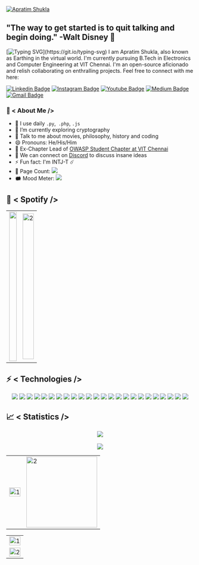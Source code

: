 [![Apratim Shukla](https://i.imgur.com/7lQ1X7t.png)](https://apratim.me)

## "The way to get started is to quit talking and begin doing." -Walt Disney 🚀

[![Typing SVG](https://readme-typing-svg.herokuapp.com?color=18A4F7&size=40&width=900&height=100&lines=Hello+there!)](https://git.io/typing-svg)
I am Apratim Shukla, also known as Earthing in the virtual world. I'm currently pursuing B.Tech in Electronics and Computer Engineering at VIT Chennai. I'm an open-source aficionado and relish collaborating on enthralling projects. Feel free to connect with me here:

[![Linkedin Badge](https://img.shields.io/badge/-apratimshukla6-blue?style=flat-square&logo=Linkedin&logoColor=white&link=https://www.linkedin.com/in/apratimshukla6/)](https://www.linkedin.com/in/apratimshukla6/)
[![Instagram Badge](https://img.shields.io/badge/-apratimshukla6-purple?style=flat-square&logo=instagram&logoColor=white&link=https://instagram.com/apratimshukla6/)](https://instagram.com/apratimshukla6)
[![Youtube Badge](https://img.shields.io/badge/-apratimshukla6-darkred?style=flat-square&logo=youtube&logoColor=white&link=https://www.youtube.com/c/apratimshukla6)](https://www.youtube.com/c/apratimshukla6)
[![Medium Badge](https://img.shields.io/badge/-@apratimshukla6-03a57a?style=flat-square&labelColor=000000&logo=Medium&link=https://medium.com/@apratimshukla6/)](https://medium.com/@apratimshukla6)
[![Gmail Badge](https://img.shields.io/badge/-apratimshukla6@gmail.com-c14438?style=flat-square&logo=Gmail&logoColor=white&link=mailto:apratimshukla6@gmail.com)](mailto:apratimshukla6@gmail.com)

### 🤵 < About Me />
- 🤔 I use daily ```.py```,``` .php```, ```.js```
- 🌱 I’m currently exploring cryptography
- 💬 Talk to me about movies, philosophy, history and coding
- 😄 Pronouns: He/His/Him
- 📝 Ex-Chapter Lead of [OWASP Student Chapter at VIT Chennai](https://owaspvit.com/)
- 👯 We can connect on [Discord](https://discord.gg/n7VxP6N) to discuss insane ideas
- ⚡ Fun fact: I'm INTJ-T ☄️
- 🧮 Page Count: <img src="https://visitor-badge.laobi.icu/badge?page_id=apratimshukla6">
- 🗰  Mood Meter: <img src="https://img.shields.io/badge/-🎃%20Mood:%20Happy-black?">

## 🎵 < Spotify />

<table width=100%>
  <tr>
    <td><img src="https://spotify-github-profile.vercel.app/api/view?uid=31ztsaqqojiy3usipqbvjwkranzm&cover_image=true&theme=default" height=400 width=100% display=block></td>
    <td><img src="https://quotes-github-readme.vercel.app/api?type=vertical"  display=block width=100% height=390 alt="2" display=block></td>
   </tr>
</table>

## ⚡ < Technologies />
<p align="center">
<img src="https://img.shields.io/badge/-JavaScript-black?style=flat-square&logo=javascript">
<img src="https://img.shields.io/badge/-Nodejs-black?style=flat-square&logo=Node.js">
<img src="https://img.shields.io/badge/-Python-black?style=flat-square&logo=Python">
<img src="https://img.shields.io/badge/-React-black?style=flat-square&logo=react">
<img src="https://img.shields.io/badge/-java-black?style=flat-square&logo=java">
<img src="https://img.shields.io/badge/-C++-black?style=flat-square&logo=c">
<img src="https://img.shields.io/badge/-PHP-black?style=flat-square&logo=php">
<img src="https://img.shields.io/badge/-HTML5-black?style=flat-square&logo=html5&logoColor=white">
<img src="https://img.shields.io/badge/-CSS3-black?style=flat-square&logo=css3">
<img src="https://img.shields.io/badge/-Bootstrap-black?style=flat-square&logo=bootstrap">
<img src="https://img.shields.io/badge/-MongoDB-black?style=flat-square&logo=mongodb">
<img src="https://img.shields.io/badge/-Redis-black?style=flat-square&logo=Redis">
<img src="https://img.shields.io/badge/-GraphQL-black?style=flat-square&logo=graphql">
<img src="https://img.shields.io/badge/-Apollo%20GraphQL-black?style=flat-square&logo=apollo-graphql">
<img src="https://img.shields.io/badge/-PostgreSQL-black?style=flat-square&logo=postgresql">
<img src="https://img.shields.io/badge/-MySQL-black?style=flat-square&logo=mysql">
<img src="https://img.shields.io/badge/-Heroku-black?style=flat-square&logo=heroku">
<img src="https://img.shields.io/badge/-Docker-black?style=flat-square&logo=docker">
<img src="https://img.shields.io/badge/-Digital%20Ocean-black?style=flat-square&logo=digitalocean">
<img src="https://img.shields.io/badge/Firebase-black?style=flat-square&logo=firebase">
<img src="https://img.shields.io/badge/-Git-black?style=flat-square&logo=git">
<img src="https://img.shields.io/badge/-GitHub-black?style=flat-square&logo=github">
<img src="https://img.shields.io/badge/-Arduino-black?style=flat-square&logo=arduino">
<img src="https://img.shields.io/badge/-R-black?style=flat-square&logo=r">
</p>

## 📈 < Statistics />
<p align="center">
<img src="https://github-profile-trophy.vercel.app/?username=apratimshukla6&theme=darkhub">
<br><br>
<img src="https://github-readme-streak-stats.herokuapp.com/?user=apratimshukla6&theme=merko">
</p>
<table>
  <tr>
    <td><img src="https://github-readme-stats.vercel.app/api?username=apratimshukla6&theme=dark&show_icons=true&include_all_commits=true&count_private=true"  display=block width=100% height=auto alt="1"></td>
    <td><img src="https://github-readme-stats.vercel.app/api/top-langs/?username=apratimshukla6&theme=dark&layout=compact&hide=Jupyter%20Notebook"  display=block height=190 align="center" alt="2"></td>
   </tr>
</table>

<table>
  <tr>
    <td><img src="https://github-profile-summary-cards.vercel.app/api/cards/profile-details?username=apratimshukla6&theme=solarized_dark"  display=block width=100% height=auto alt="1"></td>
   </tr>
   <tr>
      <td><img src="https://activity-graph.herokuapp.com/graph?username=apratimshukla6&bg_color=073642&color=859900&line=006400&point=35aea1&area=true" display=block width=100% height=auto alt="2"></td>
  </td>
  </tr>
</table>
